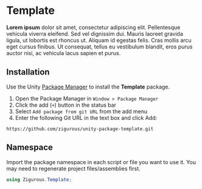 # Template

**Lorem ipsum** dolor sit amet, consectetur adipiscing elit. Pellentesque vehicula viverra eleifend. Sed vel dignissim dui. Mauris laoreet gravida ligula, ut lobortis est rhoncus ut. Aliquam id egestas felis. Cras mollis arcu eget cursus finibus. Ut consequat, tellus eu vestibulum blandit, eros purus auctor nisi, ac vehicula lacus sapien et purus.

## Installation

Use the Unity [Package Manager](https://docs.unity3d.com/Manual/upm-ui.html) to install the **Template** package.

1. Open the Package Manager in `Window > Package Manager`
2. Click the add (`+`) button in the status bar
3. Select `Add package from git URL` from the add menu
4. Enter the following Git URL in the text box and click Add:

```
https://github.com/zigurous/unity-package-template.git
```

## Namespace

Import the package namespace in each script or file you want to use it. You may need to regenerate project files/assemblies first.

```csharp
using Zigurous.Template;
```
